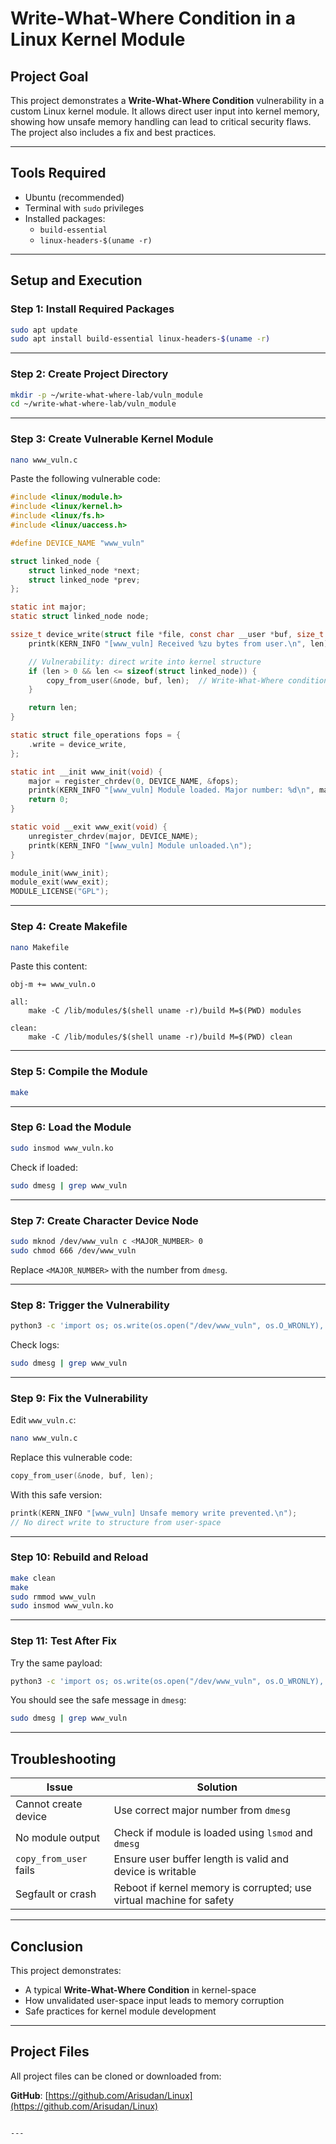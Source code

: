 # Write-What-Where Condition in a Linux Kernel Module

## Project Goal

This project demonstrates a **Write-What-Where Condition** vulnerability in a custom Linux kernel module. It allows direct user input into kernel memory, showing how unsafe memory handling can lead to critical security flaws. The project also includes a fix and best practices.

---

## Tools Required

- Ubuntu (recommended)
- Terminal with `sudo` privileges
- Installed packages:
  - `build-essential`
  - `linux-headers-$(uname -r)`

---

## Setup and Execution

### Step 1: Install Required Packages

```bash
sudo apt update
sudo apt install build-essential linux-headers-$(uname -r)
````

---

### Step 2: Create Project Directory

```bash
mkdir -p ~/write-what-where-lab/vuln_module
cd ~/write-what-where-lab/vuln_module
```

---

### Step 3: Create Vulnerable Kernel Module

```bash
nano www_vuln.c
```

Paste the following vulnerable code:

```c
#include <linux/module.h>
#include <linux/kernel.h>
#include <linux/fs.h>
#include <linux/uaccess.h>

#define DEVICE_NAME "www_vuln"

struct linked_node {
    struct linked_node *next;
    struct linked_node *prev;
};

static int major;
static struct linked_node node;

ssize_t device_write(struct file *file, const char __user *buf, size_t len, loff_t *offset) {
    printk(KERN_INFO "[www_vuln] Received %zu bytes from user.\n", len);

    // Vulnerability: direct write into kernel structure
    if (len > 0 && len <= sizeof(struct linked_node)) {
        copy_from_user(&node, buf, len);  // Write-What-Where condition
    }

    return len;
}

static struct file_operations fops = {
    .write = device_write,
};

static int __init www_init(void) {
    major = register_chrdev(0, DEVICE_NAME, &fops);
    printk(KERN_INFO "[www_vuln] Module loaded. Major number: %d\n", major);
    return 0;
}

static void __exit www_exit(void) {
    unregister_chrdev(major, DEVICE_NAME);
    printk(KERN_INFO "[www_vuln] Module unloaded.\n");
}

module_init(www_init);
module_exit(www_exit);
MODULE_LICENSE("GPL");
```

---

### Step 4: Create Makefile

```bash
nano Makefile
```

Paste this content:

```make
obj-m += www_vuln.o

all:
	make -C /lib/modules/$(shell uname -r)/build M=$(PWD) modules

clean:
	make -C /lib/modules/$(shell uname -r)/build M=$(PWD) clean
```

---

### Step 5: Compile the Module

```bash
make
```

---

### Step 6: Load the Module

```bash
sudo insmod www_vuln.ko
```

Check if loaded:

```bash
sudo dmesg | grep www_vuln
```

---

### Step 7: Create Character Device Node

```bash
sudo mknod /dev/www_vuln c <MAJOR_NUMBER> 0
sudo chmod 666 /dev/www_vuln
```

Replace `<MAJOR_NUMBER>` with the number from `dmesg`.

---

### Step 8: Trigger the Vulnerability

```bash
python3 -c 'import os; os.write(os.open("/dev/www_vuln", os.O_WRONLY), b"A"*16)'
```

Check logs:

```bash
sudo dmesg | grep www_vuln
```

---

### Step 9: Fix the Vulnerability

Edit `www_vuln.c`:

```bash
nano www_vuln.c
```

Replace this vulnerable code:

```c
copy_from_user(&node, buf, len);
```

With this safe version:

```c
printk(KERN_INFO "[www_vuln] Unsafe memory write prevented.\n");
// No direct write to structure from user-space
```

---

### Step 10: Rebuild and Reload

```bash
make clean
make
sudo rmmod www_vuln
sudo insmod www_vuln.ko
```

---

### Step 11: Test After Fix

Try the same payload:

```bash
python3 -c 'import os; os.write(os.open("/dev/www_vuln", os.O_WRONLY), b"A"*16)'
```

You should see the safe message in `dmesg`:

```bash
sudo dmesg | grep www_vuln
```

---

## Troubleshooting

| Issue                  | Solution                                                             |
| ---------------------- | -------------------------------------------------------------------- |
| Cannot create device   | Use correct major number from `dmesg`                                |
| No module output       | Check if module is loaded using `lsmod` and `dmesg`                  |
| `copy_from_user` fails | Ensure user buffer length is valid and device is writable            |
| Segfault or crash      | Reboot if kernel memory is corrupted; use virtual machine for safety |

---

## Conclusion

This project demonstrates:

* A typical **Write-What-Where Condition** in kernel-space
* How unvalidated user-space input leads to memory corruption
* Safe practices for kernel module development

---

## Project Files

All project files can be cloned or downloaded from:

**GitHub**: [https://github.com/Arisudan/Linux](https://github.com/Arisudan/Linux)

```

---
